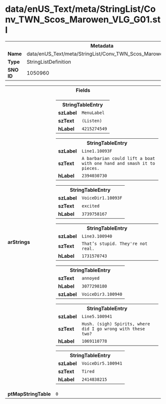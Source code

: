 <h1>data/enUS_Text/meta/StringList/Conv_TWN_Scos_Marowen_VLG_G01.stl</h1><table><tr><th colspan="100%">Metadata</th></tr><tr><td><b>Name</b></td><td>data/enUS_Text/meta/StringList/Conv_TWN_Scos_Marowen_VLG_G01.stl</td></tr><tr><td><b>Type</b></td><td>StringListDefinition</td></tr><tr><td><b>SNO ID</b></td><td>1050960</td></tr></table>

<table><tr><th colspan="100%">Fields</th></tr><tr><td><b>arStrings</b></td><td><table><tr><th colspan="100%">StringTableEntry</th></tr><tr><td><b>szLabel</b></td><td><code>MenuLabel</code></td></tr><tr><td><b>szText</b></td><td><code>(Listen)</code></td></tr><tr><td><b>hLabel</b></td><td><code>4215274549</code></td></tr></table>


<table><tr><th colspan="100%">StringTableEntry</th></tr><tr><td><b>szLabel</b></td><td><code>Line1.10093F</code></td></tr><tr><td><b>szText</b></td><td><code>A barbarian could lift a boat with one hand and smash it to pieces.</code></td></tr><tr><td><b>hLabel</b></td><td><code>2394030730</code></td></tr></table>


<table><tr><th colspan="100%">StringTableEntry</th></tr><tr><td><b>szLabel</b></td><td><code>VoiceDir1.10093F</code></td></tr><tr><td><b>szText</b></td><td><code>excited</code></td></tr><tr><td><b>hLabel</b></td><td><code>3739758167</code></td></tr></table>


<table><tr><th colspan="100%">StringTableEntry</th></tr><tr><td><b>szLabel</b></td><td><code>Line3.100940</code></td></tr><tr><td><b>szText</b></td><td><code>That’s stupid. They're not real.</code></td></tr><tr><td><b>hLabel</b></td><td><code>1731570743</code></td></tr></table>


<table><tr><th colspan="100%">StringTableEntry</th></tr><tr><td><b>szText</b></td><td><code>annoyed</code></td></tr><tr><td><b>hLabel</b></td><td><code>3077298180</code></td></tr><tr><td><b>szLabel</b></td><td><code>VoiceDir3.100940</code></td></tr></table>


<table><tr><th colspan="100%">StringTableEntry</th></tr><tr><td><b>szLabel</b></td><td><code>Line5.100941</code></td></tr><tr><td><b>szText</b></td><td><code>Hush. (sigh) Spirits, where did I go wrong with these two?</code></td></tr><tr><td><b>hLabel</b></td><td><code>1069110778</code></td></tr></table>


<table><tr><th colspan="100%">StringTableEntry</th></tr><tr><td><b>szLabel</b></td><td><code>VoiceDir5.100941</code></td></tr><tr><td><b>szText</b></td><td><code>Tired</code></td></tr><tr><td><b>hLabel</b></td><td><code>2414838215</code></td></tr></table>


</td></tr><tr><td><b>ptMapStringTable</b></td><td><code>0</code></td></tr></table>

